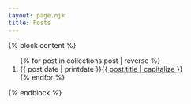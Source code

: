 ```yaml
---
layout: page.njk
title: Posts
---
```


{% block content %}
<ol reversed class="searchable">
{% for post in collections.post | reverse %}
  <li class="post-item">
    <time datetime="{{ post.date | printdate }}" class="post-date">{{ post.date | printdate }}</time><a href="{{ post.url }}" class="post-link">{{ post.title | capitalize }}</a>
  </li>
{% endfor %}
</ol>
{% endblock %}